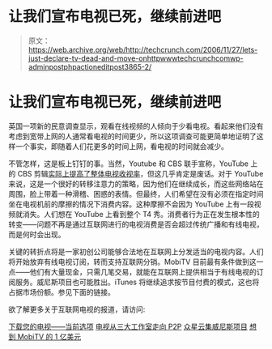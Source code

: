 # 让我们宣布电视已死，继续前进吧 

> 原文：<https://web.archive.org/web/http://techcrunch.com/2006/11/27/lets-just-declare-tv-dead-and-move-onhttpwwwtechcrunchcomwp-adminpostphpactioneditpost3865-2/>

# 让我们宣布电视已死，继续前进吧

英国一项新的民意调查显示，观看在线视频的人倾向于少看电视。看起来他们没有考虑到宽带上网的人通常看电视的时间更少，所以这项调查可能更简单地证明了这样一个事实，即随着人们花更多的时间上网，看电视的时间就会减少。

不管怎样，这是板上钉钉的事。当然，Youtube 和 CBS 联手宣称，YouTube 上的 CBS 剪辑[实际上提高了整体电视收视率](https://web.archive.org/web/20230130005920/http://techcrunch.com/2006/11/22/cbs-is-pretty-damned-excited-about-youtube/)，但这几乎肯定是废话。对于 YouTube 来说，这是一个很好的转移注意力的策略，因为他们在继续成长，而这些网络站在周围，脸上带着一种滑稽、困惑的表情。但最终，人们希望在没有必须在指定时间坐在电视机前的摩擦的情况下消费内容。这种摩擦不会因为 YouTube 上有一段视频就消失。人们想在 YouTube 上看到整个 T4 秀。消费者行为正在发生根本性的转变——问题不再是通过互联网进行的电视消费是否会超过传统广播和有线电视，而是何时会出现。

关键的转折点将是一家初创公司能够合法地在互联网上分发适当的电视内容。人们将开始放弃有线电视订阅，转而支持互联网分销。MobiTV 目前最有条件做到这一点——他们有大量现金，只需几笔交易，就能在互联网上提供相当于有线电视的订阅服务。威尼斯项目也可能胜出。iTunes 将继续追求按节目付费的模式，这也将占据市场份额。参见下面的链接。

欲了解更多关于互联网电视的报道，请访问:

[下载您的电视——当前选项](https://web.archive.org/web/20230130005920/http://techcrunch.com/2006/05/22/download-your-tv-the-current-options/)
[电视从三大工作室走向 P2P](https://web.archive.org/web/20230130005920/http://techcrunch.com/2006/06/29/tv-from-three-major-studios-to-go-p2p/)
[众星云集威尼斯项目](https://web.archive.org/web/20230130005920/http://techcrunch.com/2006/10/14/the-stars-align-for-the-venice-project/)
[想到 MobiTV 的 1 亿美元](https://web.archive.org/web/20230130005920/http://techcrunch.com/2006/11/03/thinking-about-mobitvs-100-million/)